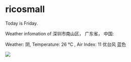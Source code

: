 # ricosmall

Today is Friday.

Weather infomation of 深圳市南山区， 广东省， 中国: 

Weather: 阴, Temperature: 26 ℃ , Air Index: 11 优台风 蓝色

<img src="https://github-readme-stats.vercel.app/api?username=ricosmall&show_icons=true" />
